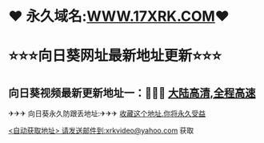 #            ❤ 永久域名:<a href="https://www.17xrk.com">WWW.17XRK.COM</a>❤
  <h1>⭐⭐⭐向日葵网址最新地址更新⭐⭐⭐</h1>
  	</div>
  <h2>向日葵视频最新更新地址一：🚗🚗🚗 <a href="https://www.aaaa.pw">大陆高清,全程高速</a> </h2>
  </div>
  ✈✈✈   向日葵永久防跟丢地址:✈✈✈  <a href="https://about.me/xrk">收藏这个地址.你将永久受益
	
  <自动获取地址> 请发送邮件到:xrkvideo@yahoo.com 获取
	</div>
  	</div>
    	</div>
      	</div>
